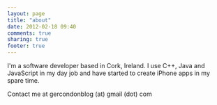 ```yaml
---
layout: page
title: "about"
date: 2012-02-18 09:40
comments: true
sharing: true
footer: true
---
```

I'm a software developer based in Cork, Ireland. I use C++, Java and JavaScript in my day job and have started to create iPhone apps in my spare time.

Contact me at gercondonblog (at) gmail (dot) com